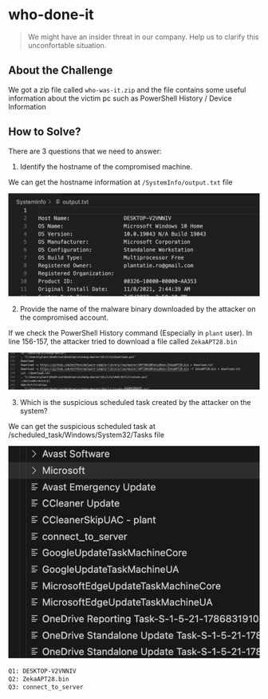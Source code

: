 # who-done-it
> We might have an insider threat in our company. Help us to clarify this unconfortable situation.

## About the Challenge
We got a zip file called `who-was-it.zip` and the file contains some useful information about the victim pc such as PowerShell History / Device Information

## How to Solve?
There are 3 questions that we need to answer:

1. Identify the hostname of the compromised machine.

We can get the hostname information at `/SystemInfo/output.txt` file

![Q1](images/q1.png)

2. Provide the name of the malware binary downloaded by the attacker on the compromised account.

If we check the PowerShell History command (Especially in `plant` user). In line 156-157, the attacker tried to download a file called `ZekaAPT28.bin`

![Q2](images/q2.png)

3. Which is the suspicious scheduled task created by the attacker on the system?

We can get the suspicious scheduled task at /scheduled_task/Windows/System32/Tasks file

![Q3](images/q3.png)

```
Q1: DESKTOP-V2VNNIV
Q2: ZekaAPT28.bin
Q3: connect_to_server
```